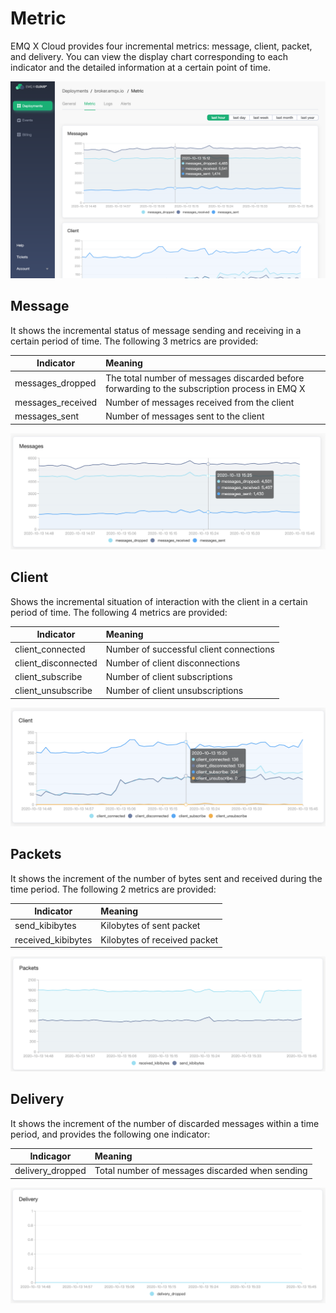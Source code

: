 # Metric

EMQ X Cloud provides four incremental metrics: message, client, packet, and delivery. You can view the display chart corresponding to each indicator and the detailed information at a certain point of time.

![metrics_line_detail](_assets/metrics.png)



## Message

It shows the incremental status of message sending and receiving in a certain period of time. The following 3 metrics are provided:

| Indicator         | Meaning                                                      |
| ----------------- | :----------------------------------------------------------- |
| messages_dropped  | The total number of messages discarded before forwarding to the subscription process in EMQ X |
| messages_received | Number of messages received from the client                  |
| messages_sent     | Number of messages sent to the client                        |

![metrics_line_detail](_assets/metric_messages.png)



## Client

Shows the incremental situation of interaction with the client in a certain period of time. The following 4 metrics are provided:

| Indicator           | Meaning                                 |
| ------------------- | :-------------------------------------- |
| client_connected    | Number of successful client connections |
| client_disconnected | Number of client disconnections         |
| client_subscribe    | Number of client subscriptions          |
| client_unsubscribe  | Number of client unsubscriptions        |

![metrics_line_detail](_assets/metric_clients.png)



## Packets

It shows the increment of the number of bytes sent and received during the time period. The following 2 metrics are provided:

| Indicator          | Meaning                      |
| ------------------ | :--------------------------- |
| send_kibibytes     | Kilobytes of sent packet     |
| received_kibibytes | Kilobytes of received packet |

![metrics_line_detail](_assets/metric_packages.png)



## Delivery

It shows the increment of the number of discarded messages within a time period, and provides the following one indicator:

| Indicagor        | Meaning                                         |
| ---------------- | :---------------------------------------------- |
| delivery_dropped | Total number of messages discarded when sending |

![metrics_line_detail](_assets/metric_delivery.png)